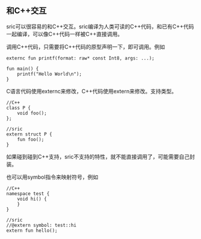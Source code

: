 
## 和C++交互
sric可以很容易的和C++交互。sric编译为人类可读的C++代码，和已有C++代码一起编译，可以像C++代码一样被C++直接调用。

调用C++代码，只需要将C++代码的原型声明一下，即可调用。例如
```
externc fun printf(format: raw* const Int8, args: ...);

fun main() {
    printf("Hello World\n");
}
```
C语言代码使用externc来修改，C++代码使用extern来修改。支持类型。
```
//C++
class P {
    void foo();
};

//sric
extern struct P {
    fun foo();
}
```
如果碰到碰到C++支持，sric不支持的特性，就不能直接调用了，可能需要自己封装。

也可以用symbol指令来映射符号，例如
```
//C++
namespace test {
    void hi() {
    }
}

//sric
//@extern symbol: test::hi
extern fun hello();
```
